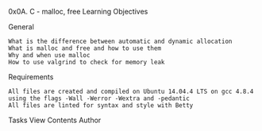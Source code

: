 0x0A. C - malloc, free
Learning Objectives

General

    What is the difference between automatic and dynamic allocation
    What is malloc and free and how to use them
    Why and when use malloc
    How to use valgrind to check for memory leak

Requirements

    All files are created and compiled on Ubuntu 14.04.4 LTS on gcc 4.8.4 using the flags -Wall -Werror -Wextra and -pedantic
    All files are linted for syntax and style with Betty

Tasks
View Contents
Author
